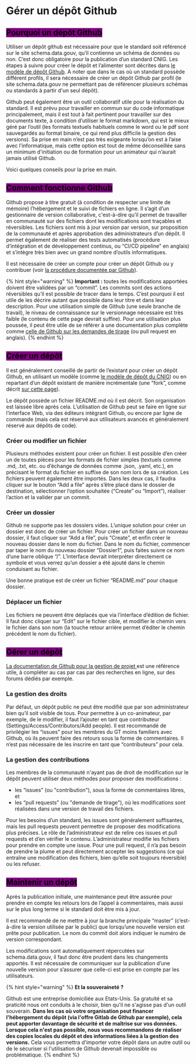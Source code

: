 # Gérer un dépôt Github

## <mark style="background-color:purple;">Pourquoi un dépôt Github</mark>

Utiliser un dépôt github est nécessaire pour que le standard soit référencé sur le site schema.data.gouv, qu’il contienne un schéma de données ou non. C’est donc obligatoire pour la publication d’un standard CNIG. Les étapes à suivre pour créer le dépôt et l’alimenter sont décrites dans [le modèle de dépôt Github](https://github.com/cnigfr/cnig-template). A noter que dans le cas où un standard possède différent profils, il sera nécessaire de créer un dépôt Github par profil (le site schema.data.gouv ne permettant pas de référencer plusieurs schémas ou standards à partir d'un seul dépôt).

Github peut également être un outil collaboratif utile pour la réalisation du standard. Il est prévu pour travailler en commun sur du code informatique principalement, mais il est tout à fait pertinent pour travailler sur des documents texte, à condition d’utiliser le format markdown, qui est le mieux géré par l’outil (les formats textuels habituels comme le word ou le pdf sont sauvegardés au format binaire, ce qui rend plus difficile la gestion des versions). Sa prise en main n’est pas très exigeante lorsqu’on est à l’aise avec l’informatique, mais cette option est tout de même déconseillée sans un minimum d'initiation ou de formation pour un animateur qui n’aurait jamais utilisé Github.&#x20;

Voici quelques conseils pour la prise en main.

## <mark style="background-color:purple;">Comment fonctionne Github</mark>

Github propose à titre gratuit (à condition de respecter une limite de mémoire) l’hébergement et le suivi de fichiers en ligne. Il s’agit d’un gestionnaire de version collaborative, c'est-à-dire qu’il permet de travailler en communauté sur des fichiers dont les modifications sont traçables et réversibles. Les fichiers sont mis à jour version par version, sur proposition de la communauté et après approbation des administrateurs d’un dépôt. Il permet également de réaliser des tests automatisés (procédure d’intégration et de développement continus, ou “CI/CD pipeline” en anglais) et s’intègre très bien avec un grand nombre d’outils informatiques.&#x20;

Il est nécessaire de créer un compte pour créer un dépôt Github ou y contribuer (voir [la procédure documentée par Github](https://docs.github.com/fr/get-started/onboarding/getting-started-with-your-github-account)).

{% hint style="warning" %}
**Important :** toutes les modifications apportées doivent être validées par un “commit”. Les commits sont des actions réversibles qu’il est possible de tracer dans le temps. C’est pourquoi il est utile de les décrire autant que possible dans leur titre et dans leur description. Pour une utilisation simple de Github (une seule branche de travail), le niveau de connaissance sur le versionnage nécessaire est très faible (le contenu de cette page devrait suffire). Pour une utilisation plus poussée, il peut être utile de se référer à une documentation plus complète comme [celle de Github sur les demandes de tirage](https://docs.github.com/fr/pull-requests) (ou pull request en anglais).
{% endhint %}

## <mark style="background-color:purple;">Créer un dépôt</mark>

Il est généralement conseillé de partir de l’existant pour créer un dépôt Github, en utilisant un modèle (comme [le modèle de dépôt du CNIG](https://github.com/cnigfr/cnig-template)) ou en repartant d’un dépôt existant de manière incrémentale (une “fork”, comme décrit [sur cette page](https://docs.github.com/fr/get-started/exploring-projects-on-github/contributing-to-a-project)).&#x20;

Le dépôt possède un fichier README.md où il est décrit. Son organisation est laissée libre après cela. L’utilisation de Github peut se faire en ligne sur l’interface Web, via des éditeurs intégrant Github, ou encore par ligne de commande (mais cela est réservé aux utilisateurs avancés et généralement réservé aux dépôts de code).&#x20;

### Créer ou modifier un fichier

Plusieurs méthodes existent pour créer un fichier. Il est possible d’en créer un de toutes pièces pour les formats de fichier simples (textuels comme .md, .txt, etc. ou d’échange de données comme .json, .yaml, etc.), en précisant le format du fichier en suffixe de son nom lors de sa création. Les fichiers peuvent également être importés. Dans les deux cas, il faudra cliquer sur le bouton “Add a file” après s’être placé dans le dossier de destination, sélectionner l’option souhaitée (“Create” ou “Import”), réaliser l’action et la valider par un commit.

### Créer un dossier

Github ne supporte pas les dossiers vides. L’unique solution pour créer un dossier est donc de créer un fichier. Pour créer un fichier dans un nouveau dossier, il faut cliquer sur “Add a file”, puis “Create”, et enfin créer le nouveau dossier dans le nom du fichier. Dans le nom du fichier, commencer par taper le nom du nouveau dossier “Dossier1”, puis faites suivre ce nom d’une barre oblique “/”. L’interface devrait interpréter directement ce symbole et vous verrez qu’un dossier a été ajouté dans le chemin conduisant au fichier.&#x20;

Une bonne pratique est de créer un fichier “README.md” pour chaque dossier.&#x20;

### Déplacer un fichier

Les fichiers ne peuvent être déplacés que via l’interface d’édition de fichier. Il faut donc cliquer sur “Edit” sur le fichier cible, et modifier le chemin vers le fichier dans son nom (la touche retour arrière permet d’éditer le chemin précédent le nom du fichier).

## <mark style="background-color:purple;">Gérer un dépôt</mark>

[La documentation de Github pour la gestion de projet ](https://docs.github.com/fr/issues/planning-and-tracking-with-projects/learning-about-projects/best-practices-for-projects)est une référence utile, à compléter au cas par cas par des recherches en ligne, sur des forums dédiés par exemple.&#x20;

### La gestion des droits&#x20;

Par défaut, un dépôt public ne peut être modifié que par son administrateur bien qu’il soit visible de tous. Pour permettre à un co-animateur, par exemple, de le modifier, il faut l’ajouter en tant que contributeur (Settings/Access/Contributors/Add people). Il est recommandé de privilégier les “issues” pour les membres du GT moins familiers avec Github, où ils peuvent faire des retours sous la forme de commentaires. Il n’est pas nécessaire de les inscrire en tant que “contributeurs” pour cela.&#x20;

### La gestion des contributions

Les membres de la communauté n'ayant pas de droit de modification sur le dépôt peuvent utiliser deux méthodes pour proposer des modifications :&#x20;

* les “issues” (ou "contribution"), sous la forme de commentaires libres, et&#x20;
* les “pull requests” (ou "demande de tirage"), où les modifications sont réalisées dans une version de travail des fichiers.&#x20;

Pour les besoins d’un standard, les issues sont généralement suffisantes, mais les pull requests peuvent permettre de proposer des modifications plus précises. Le rôle de l’administrateur est de relire ces issues et pull requests et d’en vérifier le contenu. L’administrateur modifie les fichiers pour prendre en compte une issue. Pour une pull request, il n’a pas besoin de prendre la plume et peut directement accepter les suggestions (ce qui entraîne une modification des fichiers, bien qu’elle soit toujours réversible) ou les refuser.&#x20;

## <mark style="background-color:purple;">Maintenir un dépôt</mark>

Après la publication initiale, une maintenance peut être assurée pour prendre en compte les retours lors de l’appel à commentaires, mais aussi sur le plus long terme si le standard doit être mis à jour.&#x20;

Il est recommandé de ne mettre à jour la branche principale “master” (c’est-à-dire la version utilisée par le public) que lorsqu’une nouvelle version est prête pour publication. Le nom du commit doit alors indiquer le numéro de version correspondant.&#x20;

Les modifications sont automatiquement répercutées sur schema.data.gouv, il faut donc être prudent dans les changements apportés. Il est nécessaire de communiquer sur la publication d’une nouvelle version pour s’assurer que celle-ci est prise en compte par les utilisateurs.&#x20;

{% hint style="warning" %}
**Et la souveraineté ?**

Github est une entreprise domiciliée aux Etats-Unis. Sa gratuité et sa praticité nous ont conduits à le choisir, bien qu'il ne s'agisse pas d'un outil souverain. **Dans les cas où votre organisation peut financer l'hébergement du dépôt (via l'offre Gitlab de Github par exemple), cela peut apporter davantage de sécurité et de maîtrise sur vos données. Lorsque cela n'est pas possible, nous vous recommandons de réaliser des copies locales du dépôt et des informations liées à la gestion des versions.** Cela vous permettra d'importer votre dépôt dans un autre outil ou de le sécuriser si l'utilisation de Github devenait impossible ou problématique.
{% endhint %}
